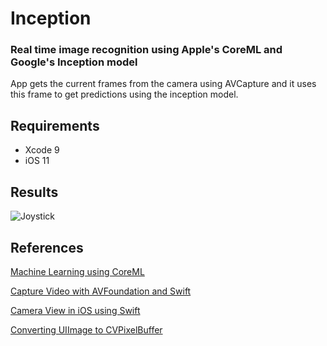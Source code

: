 # Inception
### Real time image recognition using Apple's CoreML and Google's Inception model

App gets the current frames from the camera using AVCapture and it uses this frame to get predictions using the inception model.

## Requirements
- Xcode 9
- iOS 11

## Results
![Joystick](https://raw.githubusercontent.com/m25lazi/inception/master/result/joystick.jpg)


## References

[Machine Learning using CoreML](https://developer.apple.com/machine-learning/)

[Capture Video with AVFoundation and Swift](https://www.invasivecode.com/weblog/AVFoundation-Swift-capture-video/)

[Camera View in iOS using Swift](https://gist.github.com/MihaelIsaev/273e4e8ddaaf062d2155)

[Converting UIImage to CVPixelBuffer](https://www.hackingwithswift.com/whats-new-in-ios-11)


